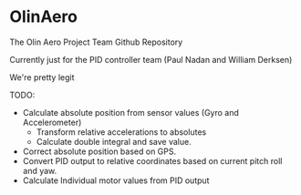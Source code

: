 # OlinAero
The Olin Aero Project Team Github Repository

Currently just for the PID controller team (Paul Nadan and William Derksen)

We're pretty legit

TODO:
 - Calculate absolute position from sensor values (Gyro and Accelerometer)
    - Transform relative accelerations to absolutes
    - Calculate double integral and save value.
 - Correct absolute position based on GPS.
 - Convert PID output to relative coordinates based on current pitch roll and yaw.
 - Calculate Individual motor values from PID output